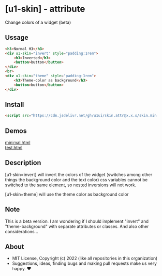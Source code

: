 # [u1-skin] - attribute
Change colors of a widget (beta)

## Ussage

```html
<h3>Normal H3</h3>
<div u1-skin="invert" style="padding:1rem">
    <h3>Inverted</h3>
    <button>button</button>
</div>
<br>
<div u1-skin="theme" style="padding:1rem">
    <h3>Theme-color as background</h3>
    <button>button</button>
</div>
```

## Install

```html
<script src="https://cdn.jsdelivr.net/gh/u1ui/skin.attr@x.x.x/skin.min.js" type=module></script>
```

## Demos

[minimal.html](http://gcdn.li/u1ui/skin.attr@main/tests/minimal.html)  
[test.html](http://gcdn.li/u1ui/skin.attr@main/tests/test.html)  

## Description

[u1-skin=invert] will invert the colors of the widget (switches among other things the background color and the text color)
css variables cannot be switched to the same element, so nested inversions will not work.

[u1-skin=theme] will use the theme color as background color

## Note

This is a beta version. 
I am wondering if I should implement "invert" and "theme-background" with separate attributes or classes.
And also other considerations...

## About

- MIT License, Copyright (c) 2022 <u1> (like all repositories in this organization) <br>
- Suggestions, ideas, finding bugs and making pull requests make us very happy. ♥

